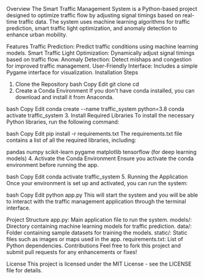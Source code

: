 Overview
The Smart Traffic Management System is a Python-based project designed to optimize traffic flow by adjusting signal timings based on real-time traffic data. The system uses machine learning algorithms for traffic prediction, smart traffic light optimization, and anomaly detection to enhance urban mobility.

Features
Traffic Prediction: Predict traffic conditions using machine learning models.
Smart Traffic Light Optimization: Dynamically adjust signal timings based on traffic flow.
Anomaly Detection: Detect mishaps and congestion for improved traffic management.
User-Friendly Interface: Includes a simple Pygame interface for visualization.
Installation Steps
1. Clone the Repository
bash
Copy
Edit
git clone <repository-link>
cd <repository-folder>
2. Create a Conda Environment
If you don't have conda installed, you can download and install it from Anaconda.

bash
Copy
Edit
conda create --name traffic_system python=3.8
conda activate traffic_system
3. Install Required Libraries
To install the necessary Python libraries, run the following command:

bash
Copy
Edit
pip install -r requirements.txt
The requirements.txt file contains a list of all the required libraries, including:

pandas
numpy
scikit-learn
pygame
matplotlib
tensorflow (for deep learning models)
4. Activate the Conda Environment
Ensure you activate the conda environment before running the app.

bash
Copy
Edit
conda activate traffic_system
5. Running the Application
Once your environment is set up and activated, you can run the system:

bash
Copy
Edit
python app.py
This will start the system and you will be able to interact with the traffic management application through the terminal interface.

Project Structure
app.py: Main application file to run the system.
models/: Directory containing machine learning models for traffic prediction.
data/: Folder containing sample datasets for training the models.
static/: Static files such as images or maps used in the app.
requirements.txt: List of Python dependencies.
Contributions
Feel free to fork this project and submit pull requests for any enhancements or fixes!

License
This project is licensed under the MIT License - see the LICENSE file for details.
